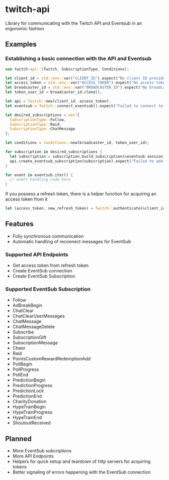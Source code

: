 # twitch-api
Library for communicating with the Twitch API and Eventsub in an ergonomic fashion

## Examples

### Establishing a basic connection with the API and Eventsub

```Rust
use twitch-api::{Twitch, SubscriptionType, Conditions};

let client_id = std::env::var("CLIENT_ID").expect("No client ID provided!");
let access_token = std::env::var("ACCESS_TOKEN").expect("No access token provided!");
let broadcaster_id = std::env::var("BROADCASTER_ID").expect("No broadcaster ID provided!");
let token_user_id = broadcaster_id.clone();

let api = Twitch::new(client_id, access_token);
let eventsub = Twitch::connect_eventsub().expect("Failed to connect to Eventsub!");

let desired_subscriptions = vec![
  SubscriptionType::Follow,
  SubscriptionType::Raid,
  SubscriptionType::ChatMessage
];

let conditions = Conditions::new(broadcaster_id, token_user_id);

for subscription in desired_subscriptions {
  let subscription = subscription.build_subscription(&eventsub.session, &conditions);
  api.create_eventsub_subscription(subscription).expect("Failed to add subscription to eventsub session!");
}

for event in eventsub.iter() {
  // event handling code here
}

```

If you possess a refresh token, there is a helper function for acquiring an access token from it

```Rust
let (access_token, new_refresh_token) = Twitch::authenticate(&client_id, &client_secret, &refresh_token).expect("Failed to authenticate with twitch!");
```

## Features

- Fully synchronous communication
- Automatic handling of reconnect messages for EventSub

### Supported API Endpoints
- Get access token from refresh token
- Create EventSub connection
- Create EventSub Subscription

### Supported EventSub Subscription
- Follow
- AdBreakBegin
- ChatClear
- ChatClearUserMessages
- ChatMessage
- ChatMessageDelete
- Subscribe
- SubscriptionGift
- SubscriptionMessage
- Cheer
- Raid
- PointsCustomRewardRedemptionAdd
- PollBegin
- PollProgress
- PollEnd
- PredictionBegin
- PredictionProgress
- PredictionLock
- PredictionEnd
- CharityDonation
- HypeTrainBegin
- HypeTrainProgress
- HypeTrainEnd
- ShoutoutReceived

## Planned

- More EventSub subcriptions
- More API Endpoints
- Helpers for quick setup and teardown of http servers for acquiring tokens
- Better signaling of errors happening with the EventSub connection